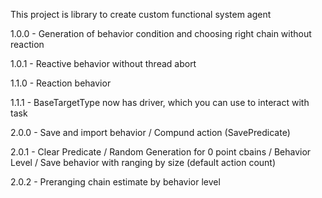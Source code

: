 This project is library to create custom functional system agent

1.0.0 - Generation of behavior condition and choosing right chain without reaction

1.0.1 - Reactive behavior without thread abort

1.1.0 - Reaction behavior

1.1.1 - BaseTargetType now has driver, which you can use to interact with task

2.0.0 - Save and import behavior / Compund action (SavePredicate) 

2.0.1 - Clear Predicate / Random Generation for 0 point cbains / Behavior 
Level / Save behavior with ranging by size (default action count)

2.0.2 - Preranging chain estimate by behavior level
